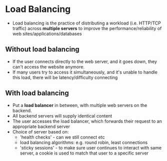 # Load Balancing

* Load balancing is the practice of distributing a workload (i.e. HTTP/TCP traffic) across **multiple servers** to improve the performance/reliability of web sites/applications/databases


## Without load balancing

* If the user connects directly to the web server, and it goes down, they can't access the website anymore.
* If many users try to access it simultaneously, and it's unable to handle this load, there will be latency/difficulty connecting


## With load balancing

* Put a **load balancer** in between, with multiple web servers on the backend.
* All backend servers will supply identical content
* The user accesses the load balancer, which forwards their request to an appropriate backend server
* Choice of server based on:
  - 'health checks' - can we still connect etc
  - load balancing algorithms: e.g. round robin, least connections
  - 'sticky sessions' - to make sure user continues to interact with same server, a cookie is used to match that user to a specific server
